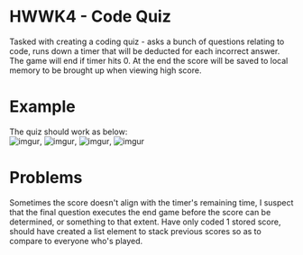 # HWWK4 - Code Quiz
Tasked with creating a coding quiz - asks a bunch of questions relating to code, runs down a timer that will be deducted for each incorrect answer. The game will end if timer hits 0.
At the end the score will be saved to local memory to be brought up when viewing high score.

# Example
The quiz should work as below:
<br>
![imgur](https://imgur.com/UugNnxB), ![imgur](https://imgur.com/2zAz9ZK), ![imgur](https://imgur.com/qG0okAz), ![imgur](https://imgur.com/j8i8tcm)
<br>

# Problems
Sometimes the score doesn't align with the timer's remaining time, I suspect that the final question executes the end game before the score can be determined, or something to that extent. Have only coded 1 stored score, should have created a list element to stack previous scores so as to compare to everyone who's played.